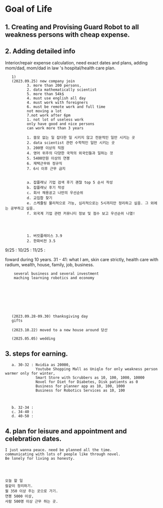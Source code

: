 # Goal of Life

 ## 1. Creating and Provising Guard Robot to all weakness persons with cheap expense.
 
 ## 2. Adding detailed info
 Interior/repair expense calculation, need exact dates and plans, adding mom/dad, mom/dad in law 's hospital/health care plan. 
 
       1) 
       (2023.09.25) new company join
              3. more than 200 persons,
              2. data mathematically scientist
              5. more than 54k$ 
              4. must use english all day
              4. must work with foreigners
              6. must be remote work and full time
              not moving a lot
              7.not work after 6pm
              1. not lot of useless work
              only have good and nice persons
              can work more than 3 years 

              1. 쓸모 없는 일 잡다한 일 시키지 않고 전문적인 일만 시키는 곳
              2. data scientist 관련 수학적인 일만 시키는 곳
              3. 200명 이상의 직원
              4. 영어 위주의 다양한 국적의 외국인들과 일하는 것
              5. 5400만원 이상의 연봉
              6. 재택근무와 정규직
              7. 6시 이후 근무 금지


              a. 잡플래닛 기업 검색 후기 괜찮 top 5 순서 작성
              b. 잡플래닛 후기 작성
              c. 회사 채용공고 나만의 우선순위
              d. 교집합 찾기 
              e. 스케쥴링 물리적으로 가능, 심리적으로는 5시까지만 정리하고 싶음. 그 외에는 공부하고 싶음. 
              f. 외국계 기업 관련 커뮤니티 정보 및 점수 보고 우선순위 나열!
          



              1. 버킷플레이스 3.9
              2. 한화비전 3.5

9/25 : 
10/25 : 
11/25 : 




foward during 10 years. 
31 - 41: what I am, skin care strictly, health care with radium, wealth, house, family, job, business.
          
        several business and several investment 
        maching learning robotics and economy
        





              
              
       (2023.09.28-09.30) thanksgiving day
       gifts 
       
       (2023.10.22) moved to a new house around 당산
       
       (2025.05.05) wedding 


 ## 3. steps for earning.
       a. 30-32 : Nvidia as 20000,    
                  Youtube Shopping Mall as Uniqlo for only weakness person warmer only for winter, 
                  Smart Store with Scrubbers as 10, 100, 1000, 10000
                  Novel for Diet for Diabetes, Disk patients as 0
                  Business for planner app as 10, 100, 1000
                  Business for Robotics Services as 10, 100
                  


       b. 32-34 : 
       c. 34-40 : 
       d. 40-50 : 
## 4. plan for leisure and appointment and celebration dates. 

    I just wanna peace. need be planned all the time. 
    communicating with lots of people like through novel. 
    Be lonely for living as honesty. 




    오늘 할 일 
    칼같이 정리하기.
    월 350 이상 주는 곳으로 가기. 
    연봉 5000 이상, 
    사람 500명 이상 근무 하는 곳. 
    

    


    
       
